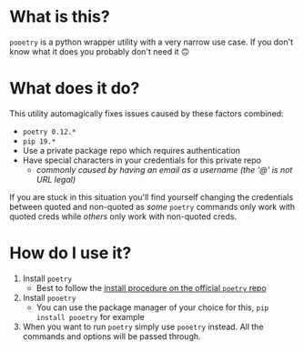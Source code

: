 # What is this?
`pooetry` is a python wrapper utility with a very narrow use case.  If you don't know what it does you probably don't need it 🙃

# What does it do?
This utility automagically fixes issues caused by these factors combined:
* `poetry 0.12.*`
* `pip 19.*`
* Use a private package repo which requires authentication
* Have special characters in your credentials for this private repo
    * _commonly caused by having an email as a username (the '@' is not URL legal)_

If you are stuck in this situation you'll find yourself changing the credentials between quoted and non-quoted as _some_ `poetry` commands only work with quoted creds while _others_ only work with non-quoted creds.

# How do I use it?
1. Install `poetry`
    * Best to follow the [install procedure on the official `poetry` repo](https://github.com/sdispater/poetry#installation)
2. Install `pooetry`
    * You can use the package manager of your choice for this, `pip install pooetry` for example
3. When you want to run `poetry` simply use `pooetry` instead.  All the commands and options will be passed through.